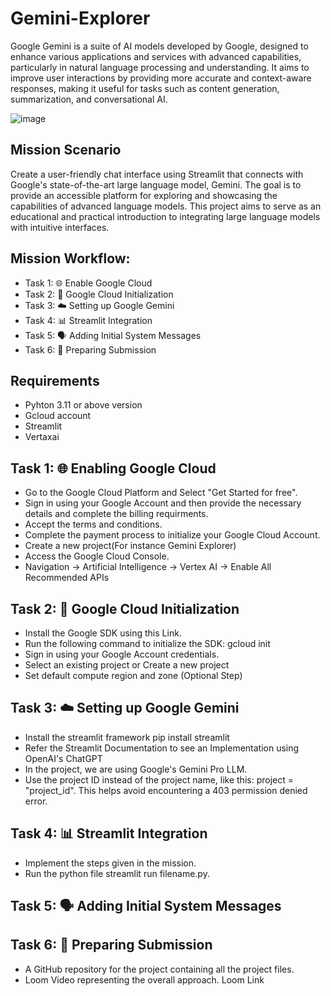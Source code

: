 # Gemini-Explorer
Google Gemini is a suite of AI models developed by Google, designed to enhance various applications and services with advanced capabilities, particularly in natural language processing and understanding. It aims to improve user interactions by providing more accurate and context-aware responses, making it useful for tasks such as content generation, summarization, and conversational AI.

![image](https://github.com/user-attachments/assets/73183edf-2b8e-4c03-ad17-e8273b38b71a)

## Mission Scenario

Create a user-friendly chat interface using Streamlit that connects with Google's state-of-the-art large language model, Gemini. The goal is to provide an accessible platform for exploring and showcasing the capabilities of advanced language models. This project aims to serve as an educational and practical introduction to integrating large language models with intuitive interfaces.

## Mission Workflow:

* Task 1: 🌐 Enable Google Cloud
* Task 2: 🧬 Google Cloud Initialization
* Task 3: ☁️ Setting up Google Gemini
* Task 4: 📊 Streamlit Integration
* Task 5: 🗣️ Adding Initial System Messages
* Task 6: 📄 Preparing Submission

## Requirements

* Pyhton 3.11 or above version
* Gcloud account
* Streamlit
* Vertaxai

## Task 1: 🌐 Enabling Google Cloud

* Go to the Google Cloud Platform and Select "Get Started for free".
* Sign in using your Google Account and then provide the necessary details and complete the billing requirments.
* Accept the terms and conditions.
* Complete the payment process to initialize your Google Cloud Account.
* Create a new project(For instance Gemini Explorer)
* Access the Google Cloud Console.
* Navigation -> Artificial Intelligence -> Vertex AI -> Enable All Recommended APIs

## Task 2: 🧬 Google Cloud Initialization

* Install the Google SDK using this Link.
* Run the following command to initialize the SDK:
  gcloud init
* Sign in using your Google Account credentials.
* Select an existing project or Create a new project
* Set default compute region and zone (Optional Step)

## Task 3: ☁️ Setting up Google Gemini

* Install the streamlit framework
  pip install streamlit
* Refer the Streamlit Documentation to see an Implementation using OpenAI's ChatGPT
* In the project, we are using Google's Gemini Pro LLM.
* Use the project ID instead of the project name, like this: project = "project_id". This helps avoid encountering a 403 permission denied error.

## Task 4: 📊 Streamlit Integration

* Implement the steps given in the mission.
* Run the python file streamlit run filename.py.

## Task 5: 🗣️ Adding Initial System Messages

## Task 6: 📄 Preparing Submission
* A GitHub repository for the project containing all the project files.
* Loom Video representing the overall approach. Loom Link




